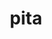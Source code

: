 ---
category: 4-letters
denotation: null
name: pita
reference_link: https://www.etymonline.com/word/pita
root_language: null
root_name: null
title: pita
type: free
word_sums:
- respelling: pita
  sum: 'Pita + '
---